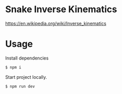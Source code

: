 # Snake Inverse Kinematics

https://en.wikipedia.org/wiki/Inverse_kinematics

# Usage

Install dependencies

```bash
$ npm i
```

Start project locally.

```bash
$ npm run dev
```
